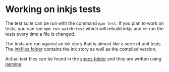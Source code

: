 # Working on inkjs tests

The test suite can be run with the command `npm test`. If you plan to work on tests, you can run `npm run watch:test` which will rebuild inkjs and re-run the tests every time a file is changed.

The tests are run against an ink story that is almost like a serie of unit tests. The [inkfiles folder](https://github.com/y-lohse/inkjs/blob/master/tests/inkfiles/) contains the ink story as well as the compiled version.

Actual test files can be found in the [specs folder](https://github.com/y-lohse/inkjs/blob/master/tests/specs/) and they are written using [jasmine](https://jasmine.github.io/).